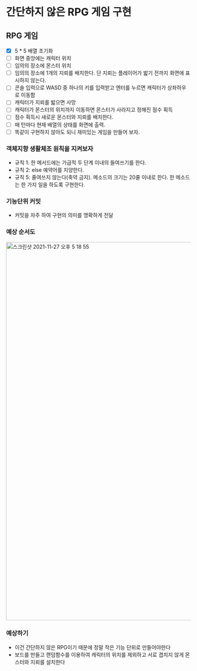 # 간단하지 않은 RPG 게임 구현

## RPG 게임

- [x] 5 * 5 배열 초기화
- [ ] 화면 중앙에는 캐릭터 위치
- [ ] 임의의 장소에 몬스터 위치
- [ ] 임의의 장소에 1개의 지뢰를 배치한다. 단 지뢰는 플레이어가 밟기 전까지 화면에 표시하지 않는다.
- [ ] 콘솔 입력으로 WASD 중 하나의 키를 입력받고 엔터를 누르면 캐릭터가 상좌하우로 이동함
- [ ] 캐릭터가 지뢰를 밟으면 사망
- [ ] 캐릭터가 몬스터의 위치까지 이동하면 몬스터가 사라지고 정해진 점수 획득
- [ ] 점수 획득시 새로운 몬스터와 지뢰를 배치한다.
- [ ] 매 턴마다 현재 배열의 상태를 화면에 출력.
- [ ] 똑같이 구현하지 않아도 되니 재미있는 게임을 만들어 보자.

### 객체지향 생활체조 원칙을 지켜보자

- 규칙 1: 한 메서드에는 가급적 두 단계 이내의 들여쓰기를 한다.
- 규칙 2: else 예약어를 지양한다.
- 규칙 5: 줄여쓰지 않는다(축약 금지). 메소드의 크기는 20줄 이내로 한다. 한 메소드는 한 가지 일을 하도록 구현한다.

### 기능단위 커밋
- 커밋을 자주 하여 구현의 의미를 명확하게 전달

### 예상 순서도

<img width="1029" alt="스크린샷 2021-11-27 오후 5 18 55" src="https://user-images.githubusercontent.com/73376468/143673950-4758b092-a2e4-4b38-b823-af7608e91163.png">

### 예상하기

- 이건 간단하지 않은 RPG이기 때문에 정말 작은 기능 단위로 만들어야한다
- 보드를 만들고 랜덤함수를 이용하여 캐릭터의 위치를 제외하고 서로 겹치지 않게 몬스터와 지뢰를 설치한다
